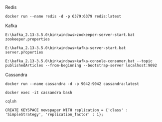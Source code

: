 Redis

```docker run --name redis -d -p 6379:6379 redis:latest```

Kafka

```E:\kafka_2.13-3.5.0\bin\windows>zookeeper-server-start.bat zookeeper.properties```

```E:\kafka_2.13-3.5.0\bin\windows>kafka-server-start.bat server.properties```

```E:\kafka_2.13-3.5.0\bin\windows>kafka-console-consumer.bat --topic publishedArticles --from-beginning --bootstrap-server localhost:9092```

Cassandra

```docker run --name cassandra -d -p 9042:9042 cassandra:latest```

```docker exec -it cassandra bash```

```cqlsh```

```CREATE KEYSPACE newspaper WITH replication = {'class' : 'SimpleStrategy', 'replication_factor' : 1};```
